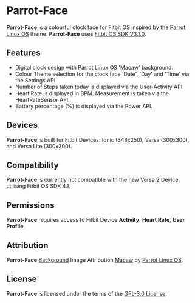 # Parrot-Face
**Parrot-Face** is a colourful clock face for Fitbit OS inspired by the [Parrot Linux OS](https://parrotlinux.org/) theme. **Parrot-Face** uses [Fitbit OS SDK V3.1.0](https://github.com/Fitbit). 

## Features
- Digital clock design with Parrot Linux OS 'Macaw' background.
- Colour Theme selection for the clock face 'Date', 'Day' and 'Time' via the Settings API.
- Number of Steps taken today is displayed via the User-Activity API.
- Heart Rate is displayed in BPM. Measurement is taken via the HeartRateSensor API.
- Battery percentage (%) is displayed via the Power API.

## Devices
**Parrot-Face** is built for Fitbit Devices: Ionic (348x250), Versa (300x300), and Versa Lite (300x300).

## Compatibility
**Parrot-Face** is currently not compatible with the new Versa 2 Device utilising Fitbit OS SDK 4.1.

## Permissions
**Parrot-Face** requires access to Fitbit Device **Activity**, **Heart Rate**, **User Profile**.

## Attribution
**Parrot-Face** [Background](https://github.com/princessleia1/parrot-face/blob/master/resources/bg-348x250.png) Image Attribution [Macaw](https://github.com/ParrotSec/parrotsec.org/blob/master/img/macaw.jpg) by [Parrot Linux OS](https://parrotlinux.org/).

## License
**Parrot-Face** is licensed under the terms of the [GPL-3.0 License](/LICENSE). 
